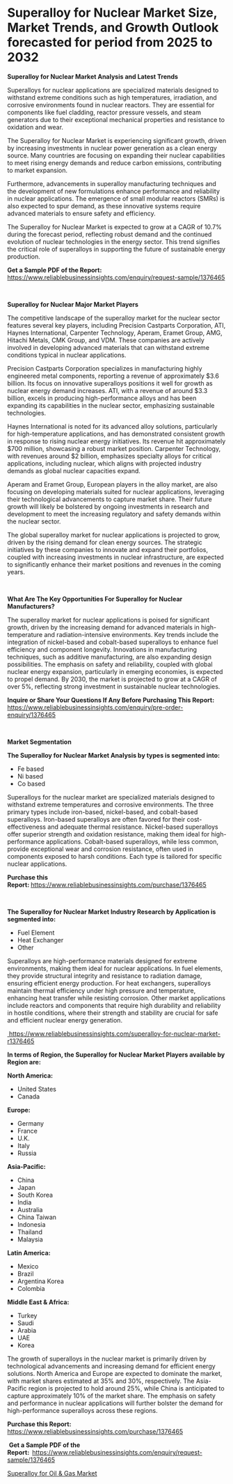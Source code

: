 <p><h1>Superalloy for Nuclear Market Size, Market Trends, and Growth Outlook forecasted for period from 2025 to 2032</h1></p><p><strong>Superalloy for Nuclear Market Analysis and Latest Trends</strong></p>
<p><p>Superalloys for nuclear applications are specialized materials designed to withstand extreme conditions such as high temperatures, irradiation, and corrosive environments found in nuclear reactors. They are essential for components like fuel cladding, reactor pressure vessels, and steam generators due to their exceptional mechanical properties and resistance to oxidation and wear.</p><p>The Superalloy for Nuclear Market is experiencing significant growth, driven by increasing investments in nuclear power generation as a clean energy source. Many countries are focusing on expanding their nuclear capabilities to meet rising energy demands and reduce carbon emissions, contributing to market expansion.</p><p>Furthermore, advancements in superalloy manufacturing techniques and the development of new formulations enhance performance and reliability in nuclear applications. The emergence of small modular reactors (SMRs) is also expected to spur demand, as these innovative systems require advanced materials to ensure safety and efficiency.</p><p>The Superalloy for Nuclear Market is expected to grow at a CAGR of 10.7% during the forecast period, reflecting robust demand and the continued evolution of nuclear technologies in the energy sector. This trend signifies the critical role of superalloys in supporting the future of sustainable energy production.</p></p>
<p><strong>Get a Sample PDF of the Report:&nbsp;</strong> <a href="https://www.reliablebusinessinsights.com/enquiry/request-sample/1376465?utm_campaign=1117&utm_medium=2&utm_source=Github&utm_content=ia&utm_term=13012025&utm_id=superalloy-for-nuclear">https://www.reliablebusinessinsights.com/enquiry/request-sample/1376465</a></p>
<p>&nbsp;</p>
<p><strong>Superalloy for Nuclear Major Market Players</strong></p>
<p><p>The competitive landscape of the superalloy market for the nuclear sector features several key players, including Precision Castparts Corporation, ATI, Haynes International, Carpenter Technology, Aperam, Eramet Group, AMG, Hitachi Metals, CMK Group, and VDM. These companies are actively involved in developing advanced materials that can withstand extreme conditions typical in nuclear applications.</p><p>Precision Castparts Corporation specializes in manufacturing highly engineered metal components, reporting a revenue of approximately $3.6 billion. Its focus on innovative superalloys positions it well for growth as nuclear energy demand increases. ATI, with a revenue of around $3.3 billion, excels in producing high-performance alloys and has been expanding its capabilities in the nuclear sector, emphasizing sustainable technologies.</p><p>Haynes International is noted for its advanced alloy solutions, particularly for high-temperature applications, and has demonstrated consistent growth in response to rising nuclear energy initiatives. Its revenue hit approximately $700 million, showcasing a robust market position. Carpenter Technology, with revenues around $2 billion, emphasizes specialty alloys for critical applications, including nuclear, which aligns with projected industry demands as global nuclear capacities expand.</p><p>Aperam and Eramet Group, European players in the alloy market, are also focusing on developing materials suited for nuclear applications, leveraging their technological advancements to capture market share. Their future growth will likely be bolstered by ongoing investments in research and development to meet the increasing regulatory and safety demands within the nuclear sector.</p><p>The global superalloy market for nuclear applications is projected to grow, driven by the rising demand for clean energy sources. The strategic initiatives by these companies to innovate and expand their portfolios, coupled with increasing investments in nuclear infrastructure, are expected to significantly enhance their market positions and revenues in the coming years.</p></p>
<p>&nbsp;</p>
<p><strong>What Are The Key Opportunities For Superalloy for Nuclear Manufacturers?</strong></p>
<p><p>The superalloy market for nuclear applications is poised for significant growth, driven by the increasing demand for advanced materials in high-temperature and radiation-intensive environments. Key trends include the integration of nickel-based and cobalt-based superalloys to enhance fuel efficiency and component longevity. Innovations in manufacturing techniques, such as additive manufacturing, are also expanding design possibilities. The emphasis on safety and reliability, coupled with global nuclear energy expansion, particularly in emerging economies, is expected to propel demand. By 2030, the market is projected to grow at a CAGR of over 5%, reflecting strong investment in sustainable nuclear technologies.</p></p>
<p><strong>Inquire or Share Your Questions If Any Before Purchasing This Report:</strong> <a href="https://www.reliablebusinessinsights.com/enquiry/pre-order-enquiry/1376465?utm_campaign=1117&utm_medium=2&utm_source=Github&utm_content=ia&utm_term=13012025&utm_id=superalloy-for-nuclear">https://www.reliablebusinessinsights.com/enquiry/pre-order-enquiry/1376465</a></p>
<p>&nbsp;</p>
<p><strong>Market Segmentation</strong></p>
<p><strong>The Superalloy for Nuclear Market Analysis by types is segmented into:</strong></p>
<p><ul><li>Fe based</li><li>Ni based</li><li>Co based</li></ul></p>
<p><p>Superalloys for the nuclear market are specialized materials designed to withstand extreme temperatures and corrosive environments. The three primary types include iron-based, nickel-based, and cobalt-based superalloys. Iron-based superalloys are often favored for their cost-effectiveness and adequate thermal resistance. Nickel-based superalloys offer superior strength and oxidation resistance, making them ideal for high-performance applications. Cobalt-based superalloys, while less common, provide exceptional wear and corrosion resistance, often used in components exposed to harsh conditions. Each type is tailored for specific nuclear applications.</p></p>
<p><strong>Purchase this Report:&nbsp;</strong><a href="https://www.reliablebusinessinsights.com/purchase/1376465?utm_campaign=1117&utm_medium=2&utm_source=Github&utm_content=ia&utm_term=13012025&utm_id=superalloy-for-nuclear">https://www.reliablebusinessinsights.com/purchase/1376465</a></p>
<p>&nbsp;</p>
<p><strong>The Superalloy for Nuclear Market Industry Research by Application is segmented into:</strong></p>
<p><ul><li>Fuel Element</li><li>Heat Exchanger</li><li>Other</li></ul></p>
<p><p>Superalloys are high-performance materials designed for extreme environments, making them ideal for nuclear applications. In fuel elements, they provide structural integrity and resistance to radiation damage, ensuring efficient energy production. For heat exchangers, superalloys maintain thermal efficiency under high pressure and temperature, enhancing heat transfer while resisting corrosion. Other market applications include reactors and components that require high durability and reliability in hostile conditions, where their strength and stability are crucial for safe and efficient nuclear energy generation.</p></p>
<p><a href="https://www.reliablebusinessinsights.com/superalloy-for-nuclear-market-r1376465?utm_campaign=1117&utm_medium=2&utm_source=Github&utm_content=ia&utm_term=13012025&utm_id=superalloy-for-nuclear">&nbsp;https://www.reliablebusinessinsights.com/superalloy-for-nuclear-market-r1376465</a></p>
<p><strong>In terms of Region, the Superalloy for Nuclear Market Players available by Region are:</strong></p>
<p>
    <p> <strong> North America: </strong>
        <ul>
            <li>United States</li>
            <li>Canada</li>
        </ul>
        </p> 
    <p> <strong> Europe: </strong>
        <ul>
            <li>Germany</li>
            <li>France</li>
            <li>U.K.</li>
            <li>Italy</li>
            <li>Russia</li>
        </ul>
        </p> 
    <p> <strong> Asia-Pacific: </strong>
        <ul>
            <li>China</li>
            <li>Japan</li>
            <li>South Korea</li>
            <li>India</li>
            <li>Australia</li>
            <li>China Taiwan</li>
            <li>Indonesia</li>
            <li>Thailand</li>
            <li>Malaysia</li>
        </ul>
        </p> 
    <p> <strong> Latin America: </strong>
        <ul>
            <li>Mexico</li>
            <li>Brazil</li>
            <li>Argentina Korea</li>
            <li>Colombia</li>
        </ul>
        </p> 
    <p> <strong> Middle East & Africa: </strong>
        <ul>
            <li>Turkey</li>
            <li>Saudi</li>
            <li>Arabia</li>
            <li>UAE</li>
            <li>Korea</li>
        </ul>
    </p>
    </p>
<p><p>The growth of superalloys in the nuclear market is primarily driven by technological advancements and increasing demand for efficient energy solutions. North America and Europe are expected to dominate the market, with market shares estimated at 35% and 30%, respectively. The Asia-Pacific region is projected to hold around 25%, while China is anticipated to capture approximately 10% of the market share. The emphasis on safety and performance in nuclear applications will further bolster the demand for high-performance superalloys across these regions.</p></p>
<p><strong>Purchase this Report: </strong><a href="https://www.reliablebusinessinsights.com/purchase/1376465?utm_campaign=1117&utm_medium=2&utm_source=Github&utm_content=ia&utm_term=13012025&utm_id=superalloy-for-nuclear">https://www.reliablebusinessinsights.com/purchase/1376465</a></p>
<p>&nbsp;<strong>Get a Sample PDF of the Report:&nbsp;&nbsp;</strong><a href="https://www.reliablebusinessinsights.com/enquiry/request-sample/1376465?utm_campaign=1117&utm_medium=2&utm_source=Github&utm_content=ia&utm_term=13012025&utm_id=superalloy-for-nuclear">https://www.reliablebusinessinsights.com/enquiry/request-sample/1376465</a></p>
<p><strong></strong></p>
<p><p><a href="https://github.com/locarol73/Market-Research-Report-List-1/blob/main/superalloy-for-oil-gas-market.md?utm_campaign=1117&utm_medium=2&utm_source=Github&utm_content=ia&utm_term=13012025&utm_id=superalloy-for-nuclear">Superalloy for Oil & Gas Market</a></p></p>